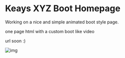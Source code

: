 # Keays XYZ Boot Homepage

Working on a nice and simple animated boot style page.

one page html with a custom boot like video








url soon :)

![img](https://github.com/berlintay/KeaysBootXYZ_WEB/blob/1227aeba84c1ce3ce7530147d4d27e2be17e41cf/media/mod.gif)
